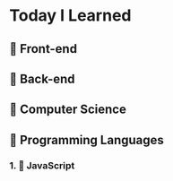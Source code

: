 # Today I Learned
## 📑 Front-end
## 📑 Back-end
## 📑 Computer Science
## 📑 Programming Languages
### 1. 📁 JavaScript

